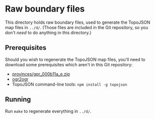 Raw boundary files
==================

This directory holds raw boundary files, used to generate the TopoJSON map files
in `../d/`. (Those files are included in the Git repository, so you don't _need_
to do anything in this directory.)

Prerequisites
-------------

Should you wish to regenerate the TopoJSON map files, you'll need to download
some prerequisites which aren't in this Git repository:

* [provinces/gpr_000b11a_e.zip](http://www12.statcan.gc.ca/census-recensement/2011/geo/bound-limit/files-fichiers/gpr_000b11a_e.zip)
* [ogr2ogr](http://trac.osgeo.org/gdal/wiki/DownloadingGdalBinaries)
* TopoJSON command-line tools: `npm install -g topojson`

Running
-------

Run `make` to regenerate everything in `../d/`.
